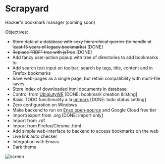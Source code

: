 # Scrapyard

Hacker's bookmark manager (coming soon)

Objectives:

* ~~Store data at a database with sexy hierarchical queries (to handle at least 15 years of legacy bookmarks)~~ [DONE]
* ~~Replace "RDF" tree with jsTree~~ [DONE]
* Add fancy user-action popup with tree of directories to add bookmarks to
* Add search text input on toolbar; search by tags, title, content and in Firefox bookmarks
* Save web-pages as a single page, but retain compatibility with multi-file saves
* Store index of downloaded html documents in database 
* Control from [UbiqiutyWE](https://gchristensen.github.io/ubiquitywe/) [DONE: bookmark creation &listing]
* Basic TODO functionality a la [unmark](https://github.com/cdevroe/unmark) [DONE: todo status setting]
* Zero configuration on Windows
* Make backend to run on [Enso open-source](https://gchristensen.github.io/enso-portable/) and Google Cloud free tier
* Import/export from .org [DONE: import only]
* Import from .rdf 
* Import from Firefox/Chrome .html
* Add simple web-interface to backend to access bookmarks on the web
* Live link auto checker
* Integration with Emacs
* Dark theme


![screen](/media/screen.gif?raw=true)
